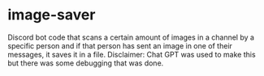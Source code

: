 # image-saver
Discord bot code that scans a certain amount of images in a channel by a specific person and if that person has sent an image in one of their messages, it saves it in a file. 
Disclaimer: Chat GPT was used to make this but there was some debugging that was done. 
